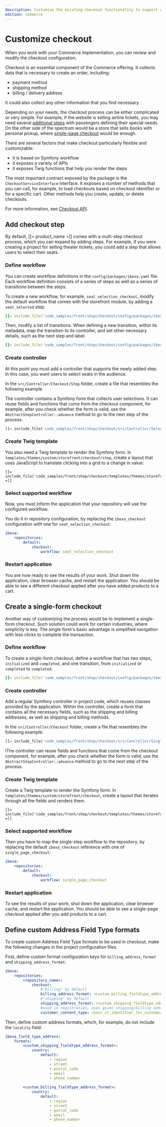 ```yaml
---
description: Customize the existing checkout functionality to support additional functions.
edition: commerce
---
```


# Customize checkout

When you work with your Commerce implementation, you can review and modify 
the checkout configuration.

Checkout is an essential component of the Commerce offering.
It collects data that is necessary to create an order, including:

- payment method
- shipping method
- billing / delivery address

It could also collect any other information that you find necessary.

Depending on your needs, the checkout process can be either complicated or very simple. 
For example, if the website is selling airline tickets, you may need several [additional steps](#add-checkout-step) 
with passengers defining their special needs.
On the other side of the spectrum would be a store that sells books with personal pickup, 
where [single-page checkout](#create-a-single-form-checkout) would be enough.

There are several factors that make checkout particularly flexible and customizable:

- it is based on Symfony workflow
- it exposes a variety of APIs
- it exposes Twig functions that help you render the steps

The most important contract exposed by the package is the `CheckoutServiceInterface` interface. 
It exposes a number of methods that you can call, for example, to load checkouts based 
on checkout identifier or for a specific cart. 
Other methods help you create, update, or delete checkouts. 

For more information, see [Checkout API](checkout_api.md).

## Add checkout step

By default, [[= product_name =]] comes with a multi-step checkout process, which you can expand by adding steps.
For example, if you were creating a project for selling theater tickets, you could add a step 
that allows users to select their seats.

### Define workflow

You can create workflow definitions in the `config/packages/ibexa.yaml` file. 
Each workflow definition consists of a series of steps as well as a series of transitions between the steps. 

To create a new workflow, for example, `seat_selection_checkout`, modify the default workflow that comes with the storefront module, by adding a  `seat_selected` step.

``` yaml hl_lines="3 15"
[[= include_file('code_samples/front/shop/checkout/config/packages/ibexa.yaml', 25, 27) =]] [[= include_file('code_samples/front/shop/checkout/config/packages/ibexa.yaml', 103, 120) =]] [[= include_file('code_samples/front/shop/checkout/config/packages/ibexa.yaml', 23, 24) =]]
```

Then, modify a list of transitions. 
When defining a new transition, within its metadata, map the transition to its controller, and set other necessary details, such as the next step and label.

``` yaml hl_lines="2 12"
[[= include_file('code_samples/front/shop/checkout/config/packages/ibexa.yaml', 120, 133) =]] [[= include_file('code_samples/front/shop/checkout/config/packages/ibexa.yaml', 23, 24) =]]
```

### Create controller

At this point you must add a controller that supports the newly added step.
In this case, you want users to select seats in the audience.

In the `src/Controller/Checkout/Step` folder, create a file that resembles the following example.

The controller contains a Symfony form that collects user selections. 
It can reuse fields and functions that come from the checkout component, for example, 
after you check whether the form is valid, use the `AbstractStepController::advance` method to go to the next step of the process.

``` php hl_lines="23 24"
[[= include_file('code_samples/front/shop/checkout/src/Controller/SelectSeatStepController.php') =]]
```

### Create Twig template

You also need a Twig template to render the Symfony form.
In `templates/themes/custom/storefront/checkout/step`, create a layout that uses JavaScript to translate clicking into a grid to a change in value:

```html+twig
[[= include_file('code_samples/front/shop/checkout/templates/themes/storefront/checkout/step/select_seat.html.twig') =]]
```

### Select supported workflow 

Now, you must inform the application that your repository will use the configured workflow.

You do it in repository configuration, by replacing the `ibexa_checkout` configuration with one for `seat_selection_checkout`:

``` yaml
ibexa:
    repositories:
        default: 
            checkout:
                workflow: seat_selection_checkout
```

### Restart application

You are now ready to see the results of your work.
Shut down the application, clear browser cache, and restart the application.
You should be able to see a different checkout applied after you have added products to a cart.

## Create a single-form checkout

Another way of customizing the process would be to implement a single-form checkout.
Such solution could work for certain industries, where simplicity is key.
The single form's basic advantage is simplified navigation with less clicks to complete the transaction.

### Define workflow

To create a single-form checkout, define a workflow that has two steps, `initialized` and `completed`, and one transition, from `initialized` or `completed` to `completed`.

``` yaml hl_lines="3 18 19"
[[= include_file('code_samples/front/shop/checkout/config/packages/ibexa.yaml', 25, 27) =]] [[= include_file('code_samples/front/shop/checkout/config/packages/ibexa.yaml', 84, 103) =]] [[= include_file('code_samples/front/shop/checkout/config/packages/ibexa.yaml', 23, 24) =]]
```

### Create controller

Add a regular Symfony controller in project code, which reuses classes provided by the application.
Within the controller, create a form that contains all the necessary fields, such as the shipping and billing addresses, as well as shipping and billing methods.

In the `src/Controller/Checkout` folder, create a file that resembles the following example:

``` php
[[= include_file('code_samples/front/shop/checkout/src/Controller/SinglePageCheckout.php') =]]
```

IThe controller can reuse fields and functions that come from the checkout component, for example, 
after you check whether the form is valid, use the `AbstractStepController::advance` method to go to the next step of the process.

### Create Twig template

Create a Twig template to render the Symfony form.
In `templates/themes/custom/storefront/checkout`, create a layout that iterates through all the fields and renders them.

```html+twig
[[= include_file('code_samples/front/shop/checkout/templates/themes/storefront/checkout/checkout.html.twig') =]]
```
### Select supported workflow 

Then you have to map the single-step workflow to the repository, 
by replacing the default `ibexa_checkout` reference with one of `single_page_checkout`:

``` yaml
ibexa:
    repositories:
        default: 
            checkout:
                workflow: single_page_checkout
```

### Restart application

To see the results of your work, shut down the application, clear browser cache, and restart the application.
You should be able to see a single-page checkout applied after you add products to a cart.

## Define custom Address Field Type formats 

To create custom Address Field Type formats to be used in checkout, make the following changes in the project configuration files. 

First, define custom format configuration keys for `billing_address_format` and `shipping_address_format`:

``` yaml 
ibexa:
    repositories:
        <repository_name>:
            checkout:
                #"billing" by default
                billing_address_format: <custom_billing_fieldtype_address_format> 
                #"shipping" by default 
                shipping_address_format: <custom_shipping_fieldtype_address_format> 
                #used in registration, uses given shipping/billing addresses to pre-populate address forms in select_address checkout step, "customer" by default
                customer_content_type: <your_ct_identifier_for_customer> 
```

Then, define custom address formats, which, for example, do not include the `locality` field:

``` yaml 
ibexa_field_type_address:
    formats:
        <custom_shipping_fieldtype_address_format>:
            country:
                default:
                    - region
                    - street
                    - postal_code
                    - email
                    - phone_number
                    
        <custom_billing_fieldtype_address_format>:
            country:
                default:
                    - region
                    - street
                    - postal_code
                    - email
                    - phone_number
```
